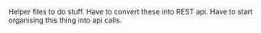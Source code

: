 Helper files to do stuff. Have to convert these into REST api.  Have to start organising this thing into api calls.   
